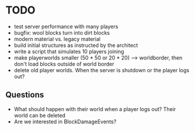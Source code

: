 # TODO
- test server performance with many players
- bugfix: wool blocks turn into dirt blocks
- modern material vs. legacy material
- build initial structures as instructed by the architect
- write a script that simulates 10 players joining
- make playerworlds smaller (50 * 50 or 20 * 20) --> worldborder, then don't load blocks outside of world border
- delete old player worlds. When the server is shutdown or the player logs out?


## Questions
- What should happen with their world when a player logs out? Their world can be deleted
- Are we interested in BlockDamageEvents?